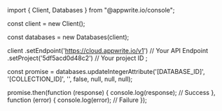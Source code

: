 import { Client, Databases } from "@appwrite.io/console";

const client = new Client();

const databases = new Databases(client);

client
    .setEndpoint('https://cloud.appwrite.io/v1') // Your API Endpoint
    .setProject('5df5acd0d48c2') // Your project ID
;

const promise = databases.updateIntegerAttribute('[DATABASE_ID]', '[COLLECTION_ID]', '', false, null, null, null);

promise.then(function (response) {
    console.log(response); // Success
}, function (error) {
    console.log(error); // Failure
});